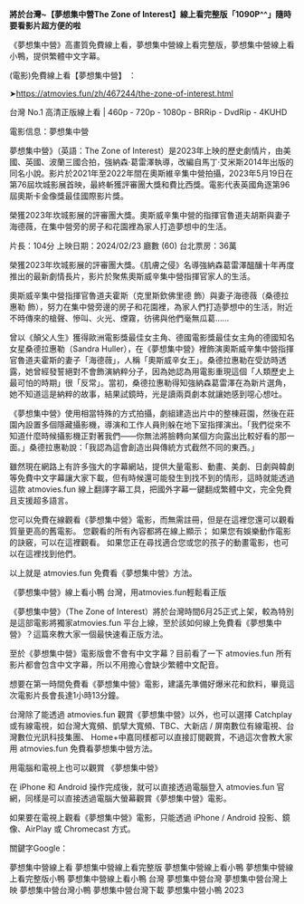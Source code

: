**將於台灣~【夢想集中營The Zone of Interest】線上看完整版「1090P^^」隨時要看影片超方便的啦**

《夢想集中營》高畫質免費線上看，夢想集中營線上看完整版，夢想集中營線上看小鴨，提供繁體中文字幕。

(電影)免費線上看【夢想集中營】 ：

➤https://atmovies.fun/zh/467244/the-zone-of-interest.html

台灣 No.1 高清正版線上看 | 460p - 720p - 1080p - BRRip - DvdRip - 4KUHD


電影信息：夢想集中營

夢想集中營》（英語：The Zone of Interest）是2023年上映的歷史劇情片，由美國、英國、波蘭三國合拍，強納森·葛雷澤執導，改編自馬丁·艾米斯2014年出版的同名小說。影片於2021年至2022年間在奧斯維辛集中營拍攝，2023年5月19日在第76屆坎城影展首映，最終斬獲評審團大獎和費比西獎。電影代表英國角逐第96屆奧斯卡金像獎最佳國際影片獎。

榮獲2023年坎城影展的評審團大獎。奧斯威辛集中營的指揮官魯道夫胡斯與妻子海德薇，在集中營旁的房子和花園裡為家人打造夢想中的生活。

片長：104分 上映日期：2024/02/23 廳數 (60) 台北票房：36萬

榮獲2023年坎城影展的評審團大獎。《肌膚之侵》名導強納森葛雷澤醞釀十年再度推出的最新劇情長片，影片於聚焦奧斯威辛集中營指揮官家人的生活。

奧斯威辛集中營指揮官魯道夫霍斯（克里斯欽佛里德 飾）與妻子海德薇（桑德拉惠勒 飾），努力在集中營旁邊的房子和花園裡，為家人們打造夢想中的生活，附近不時傳來的槍聲、慘叫、火光、煙霧，彷彿與他們毫無瓜葛……

曾以《顛父人生》獲得歐洲電影獎最佳女主角、德國電影獎最佳女主角的德國知名女星桑德拉惠勒（Sandra Huller），在《夢想集中營》裡飾演奧斯威辛集中營指揮官魯道夫霍斯的妻子「海德薇」，人稱「奧斯威辛女王」。桑德拉惠勒在受訪時透露，她曾經發誓絕對不會飾演納粹分子，因為她認為用電影重現這個「人類歷史上最可怕的時期」很「反常」。當初，桑德拉惠勒得知強納森葛雷澤在為新片選角，她不知道這是納粹的故事，結果試鏡時，光是讀兩頁劇本就讓她感到噁心想吐。

《夢想集中營》使用相當特殊的方式拍攝，劇組建造出片中的整棟莊園，然後在莊園內設置多個隱藏攝影機，導演和工作人員則躲在地下室指揮演出。「我們從來不知道什麼時候攝影機正對著我們——你無法將臉轉向某個方向露出比較好看的那一面。」桑德拉惠勒說：「我認為這會創造出與傳統方式截然不同的東西。」

雖然現在網路上有許多強大的字幕網站，提供大量電影、動畫、美劇、日劇與韓劇等免費中文字幕讓大家下載，但有時候還可能發生到找不到的情形，這時就能透過這款 atmovies.fun 線上翻譯字幕工具，把國外字幕一鍵翻成繁體中文，完全免費且支援超多語言。

您可以免費在線觀看《夢想集中營》電影，而無需註冊，但是在這裡您還可以觀看質量更高的舊電影。 您觀看的所有內容都將在線上顯示； 如果您有娛樂動作電影的訣竅，可以在這裡觀看。 如果您正在尋找適合您或您的孩子的動畫電影，也可以在這裡找到他們。

以上就是 atmovies.fun 免費看《夢想集中營》方法。

《夢想集中營》線上看小鴨 台灣，用atmovies.fun輕鬆看正版

《夢想集中營》（The Zone of Interest）將於台灣時間6月25正式上架，較為特別是這部電影將獨家atmovies.fun 平台上線，至於該如何線上免費看《夢想集中營》？這篇來教大家一個最快速看正版方法。

至於《夢想集中營》電影版會不會有中文字幕？目前看了一下 atmovies.fun 所有影片都會包含中文字幕，所以不用擔心會缺少繁體中文配音。

想要在第一時間免費看《夢想集中營》電影，建議先準備好爆米花和飲料，畢竟這次電影片長會長達1小時13分鐘。  

台灣除了能透過 atmovies.fun 觀賞《夢想集中營》以外，也可以選擇 Catchplay 或有線電視，如台灣大寬頻、凱擘大寬頻、TBC、大新店 / 屏南數位有線電視、台灣數位光訊科技集團、 Home+中嘉同樣都可以直接訂閱觀賞，不過這次會教大家用 atmovies.fun 免費看夢想集中營方法。

用電腦和電視上也可以觀賞 《夢想集中營》

在 iPhone 和 Android 操作完成後，就可以直接透過電腦登入 atmovies.fun 官網，同樣是可以直接透過電腦大螢幕觀賞《夢想集中營》電影。

如果要在電視上觀看《夢想集中營》電影，只能透過 iPhone / Android 投影、鏡像、AirPlay 或 Chromecast 方式。


關鍵字Google：

夢想集中營線上看
夢想集中營線上看完整版
夢想集中營線上看小鴨
夢想集中營線上看完整版小鴨
夢想集中營線上看小鴨 台灣
夢想集中營台灣
夢想集中營台灣上映
夢想集中營台灣小鴨
夢想集中營台灣下載
夢想集中營小鴨 2023
